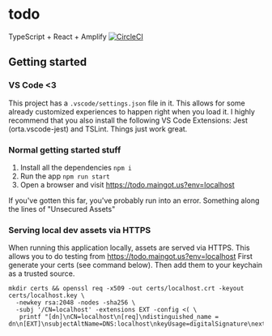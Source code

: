 # todo
TypeScript + React + Amplify
[![CircleCI](https://circleci.com/gh/amaingot/todo.svg?style=svg)](https://circleci.com/gh/amaingot/todo)

## Getting started

### VS Code <3
This project has a `.vscode/settings.json` file in it. This allows for some already customized experiences to happen right when you load it. I highly recommend that you also install the following VS Code Extensions: Jest (orta.vscode-jest) and TSLint. Things just work great. 

### Normal getting started stuff

1. Install all the dependencies `npm i`
2. Run the app `npm run start`
3. Open a browser and visit https://todo.maingot.us?env=localhost

If you've gotten this far, you've probably run into an error. Something along the lines of "Unsecured Assets" 

### Serving local dev assets via HTTPS

When running this application locally, assets are served via HTTPS. This allows you to do testing from https://todo.maingot.us?env=localhost  First generate your certs (see command below). Then add them to your keychain as a trusted source.

```
mkdir certs && openssl req -x509 -out certs/localhost.crt -keyout certs/localhost.key \
  -newkey rsa:2048 -nodes -sha256 \
  -subj '/CN=localhost' -extensions EXT -config <( \
   printf "[dn]\nCN=localhost\n[req]\ndistinguished_name = dn\n[EXT]\nsubjectAltName=DNS:localhost\nkeyUsage=digitalSignature\nextendedKeyUsage=serverAuth")
```

